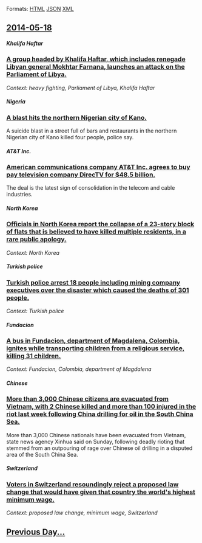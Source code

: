 
Formats: [HTML](2014/05/18/index.html)  [JSON](2014/05/18/index.json)  [XML](2014/05/18/index.xml)  

## [2014-05-18](/news/2014/05/18/index.md)

##### Khalifa Haftar
### [A group headed by Khalifa Haftar, which includes renegade Libyan general Mokhtar Farnana, launches an attack on the Parliament of Libya. ](/news/2014/05/18/a-group-headed-by-khalifa-haftar-which-includes-renegade-libyan-general-mokhtar-farnana-launches-an-attack-on-the-parliament-of-libya.md)
_Context: heavy fighting, Parliament of Libya, Khalifa Haftar_

##### Nigeria
### [A blast hits the northern Nigerian city of Kano. ](/news/2014/05/18/a-blast-hits-the-northern-nigerian-city-of-kano.md)
A suicide blast in a street full of bars and restaurants in the northern Nigerian city of Kano killed four people, police say.

##### AT&T Inc.
### [American communications company AT&T Inc. agrees to buy pay television company DirecTV for $48.5 billion. ](/news/2014/05/18/american-communications-company-at-t-inc-agrees-to-buy-pay-television-company-directv-for-48-5-billion.md)
The deal is the latest sign of consolidation in the telecom and cable industries.

##### North Korea
### [Officials in North Korea report the collapse of a 23-story block of flats that is believed to have killed multiple residents, in a rare public apology. ](/news/2014/05/18/officials-in-north-korea-report-the-collapse-of-a-23-story-block-of-flats-that-is-believed-to-have-killed-multiple-residents-in-a-rare-publ.md)
_Context: North Korea_

##### Turkish police
### [Turkish police arrest 18 people including mining company executives over the disaster which caused the deaths of 301 people. ](/news/2014/05/18/turkish-police-arrest-18-people-including-mining-company-executives-over-the-disaster-which-caused-the-deaths-of-301-people.md)
_Context: Turkish police_

##### Fundacion
### [A bus in Fundacion, department of Magdalena, Colombia, ignites while transporting children from a religious service, killing 31 children. ](/news/2014/05/18/a-bus-in-fundacia3n-department-of-magdalena-colombia-ignites-while-transporting-children-from-a-religious-service-killing-31-children.md)
_Context: Fundacion, Colombia, department of Magdalena_

##### Chinese
### [More than 3,000 Chinese citizens are evacuated from Vietnam, with 2 Chinese killed and more than 100 injured in the riot last week following China drilling for oil in the South China Sea. ](/news/2014/05/18/more-than-3-000-chinese-citizens-are-evacuated-from-vietnam-with-2-chinese-killed-and-more-than-100-injured-in-the-riot-last-week-following.md)
More than 3,000 Chinese nationals have been evacuated from Vietnam, state news agency Xinhua said on Sunday, following deadly rioting that stemmed from an outpouring of rage over Chinese oil drilling in a disputed area of the South China Sea.

##### Switzerland
### [Voters in Switzerland resoundingly reject a proposed law change that would have given that country the world's highest minimum wage. ](/news/2014/05/18/voters-in-switzerland-resoundingly-reject-a-proposed-law-change-that-would-have-given-that-country-the-world-s-highest-minimum-wage.md)
_Context: proposed law change, minimum wage, Switzerland_

## [Previous Day...](/news/2014/05/17/index.md)


